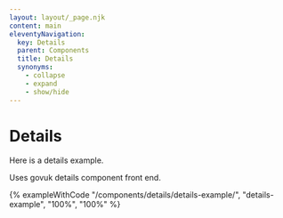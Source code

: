 ```yaml
---
layout: layout/_page.njk
content: main
eleventyNavigation:
  key: Details
  parent: Components
  title: Details
  synonyms:
    - collapse
    - expand
    - show/hide
---
```


# Details

Here is a details example.

Uses govuk details component front end.

{% exampleWithCode "/components/details/details-example/", "details-example", "100%", "100%" %}
